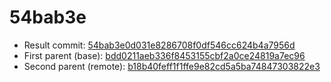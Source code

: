 # 54bab3e
- Result commit: [54bab3e0d031e8286708f0df546cc624b4a7956d](https://github.com/MarlinFirmware/Marlin/commit/54bab3e0d031e8286708f0df546cc624b4a7956d)
- First parent (base): [bdd0211aeb336f8453155cbf2a0ce24819a7ec96](https://github.com/MarlinFirmware/Marlin/commit/bdd0211aeb336f8453155cbf2a0ce24819a7ec96)
- Second parent (remote): [b18b40feff1f1ffe9e82cd5a5ba74847303822e3](https://github.com/MarlinFirmware/Marlin/commit/b18b40feff1f1ffe9e82cd5a5ba74847303822e3)
